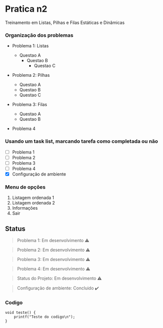 # Pratica n2
<p align="justify">Treinamento em Listas, Pilhas e Filas Estáticas e Dinâmicas</p>

### Organização dos problemas
- Problema 1: Listas
	- Questao A
		- Questao B
			- Questao C

- Problema 2: Pilhas
	- Questao A
	- Questao B
	- Questao C

- Problema 3: Filas
	- Questao A
	- Questao B

- Problema 4

### Usando um task list, marcando tarefa como completada ou não

- [ ] Problema 1
- [ ] Problema 2
- [ ] Problema 3
- [ ] Problema 4
- [X] Configuração de ambiente

### Menu de opções

1. Listagem ordenada 1
2. Listagem ordenada 2
3. Informações
0. Sair

## Status

> Problema 1: Em desenvolvimento :warning:

> Problema 2: Em desenvolvimento :warning:

> Problema 3: Em desenvolvimento :warning:

> Problema 4: Em desenvolvimento :warning:

> Status do Projeto: Em desenvolvimento :warning:

> Configuração de ambiente: Concluido :heavy_check_mark:

### Codigo

```
void teste() {
	printf("Teste do codigo\n");
}
```